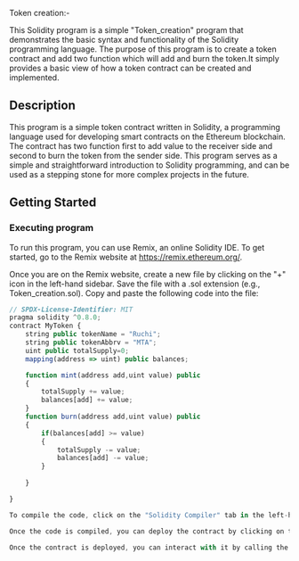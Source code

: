 Token creation:-

This Solidity program is a simple "Token_creation" program that demonstrates the basic syntax and functionality of the Solidity programming language. The purpose of this program is to create a token contract and add two function which will add and burn the token.It simply provides a basic view of how a token contract can be created and implemented.
## Description

This program is a simple token contract written in Solidity, a programming language used for developing smart contracts on the Ethereum blockchain. The contract has two function first to add value to the receiver side and second to burn the token from the sender side. This program serves as a simple and straightforward introduction to Solidity programming, and can be used as a stepping stone for more complex projects in the future.

## Getting Started

### Executing program

To run this program, you can use Remix, an online Solidity IDE. To get started, go to the Remix website at https://remix.ethereum.org/.

Once you are on the Remix website, create a new file by clicking on the "+" icon in the left-hand sidebar. Save the file with a .sol extension (e.g., Token_creation.sol). Copy and paste the following code into the file:

```javascript
// SPDX-License-Identifier: MIT
pragma solidity ^0.8.0;
contract MyToken {
    string public tokenName = "Ruchi";
    string public tokenAbbrv = "MTA";
    uint public totalSupply=0;
    mapping(address => uint) public balances;

    function mint(address add,uint value) public 
    {
        totalSupply += value;
        balances[add] += value;
    }
    function burn(address add,uint value) public 
    {
        if(balances[add] >= value)
        {
            totalSupply -= value;
            balances[add] -= value; 
        }
        
    }

}

To compile the code, click on the "Solidity Compiler" tab in the left-hand sidebar. Make sure the "Compiler" option is set to "0.8.0" (or another compatible version), and then click on the "Compile Token-creation.sol" button.

Once the code is compiled, you can deploy the contract by clicking on the "Deploy & Run Transactions" tab in the left-hand sidebar. Select the contract from the dropdown menu, and then click on the "Deploy" button.

Once the contract is deployed, you can interact with it by calling the mint function or the burn function. Click on the "Token" contract in the left-hand sidebar, and then click on the "mint" function. Finally, click on the "transact" button to execute the function and add the value to the balance.Smae goes with the "burn" function but instead of adding the value it will subtract the value from the balamce of the sender.

